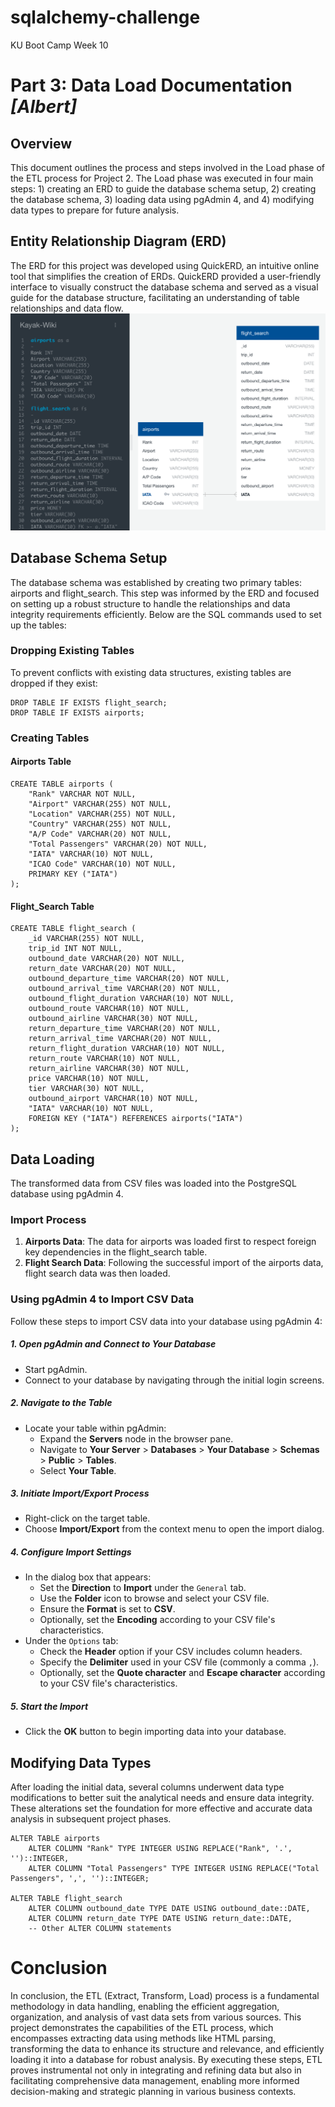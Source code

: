 # sqlalchemy-challenge
KU Boot Camp Week 10

# Part 3: Data Load Documentation _[Albert]_

## Overview
This document outlines the process and steps involved in the Load phase of the ETL process for Project 2. The Load phase was executed in four main steps: 1) creating an ERD to guide the database schema setup, 2) creating the database schema, 3) loading data using pgAdmin 4, and 4) modifying data types to prepare for future analysis.

## Entity Relationship Diagram (ERD)
The ERD for this project was developed using QuickERD, an intuitive online tool that simplifies the creation of ERDs. QuickERD provided a user-friendly interface to visually construct the database schema and served as a visual guide for the database structure, facilitating an understanding of table relationships and data flow.
![ERD](/ERD.png)

## Database Schema Setup
The database schema was established by creating two primary tables: airports and flight_search. This step was informed by the ERD and focused on setting up a robust structure to handle the relationships and data integrity requirements efficiently. Below are the SQL commands used to set up the tables:

### Dropping Existing Tables
To prevent conflicts with existing data structures, existing tables are dropped if they exist:
```
DROP TABLE IF EXISTS flight_search;
DROP TABLE IF EXISTS airports;
```

### Creating Tables

#### Airports Table
```
CREATE TABLE airports (
    "Rank" VARCHAR NOT NULL,
    "Airport" VARCHAR(255) NOT NULL,
    "Location" VARCHAR(255) NOT NULL,
    "Country" VARCHAR(255) NOT NULL,
    "A/P Code" VARCHAR(20) NOT NULL,
    "Total Passengers" VARCHAR(20) NOT NULL,
    "IATA" VARCHAR(10) NOT NULL,
    "ICAO Code" VARCHAR(10) NOT NULL,
    PRIMARY KEY ("IATA")
);
```

#### Flight_Search Table
```
CREATE TABLE flight_search (
    _id VARCHAR(255) NOT NULL,
    trip_id INT NOT NULL,
    outbound_date VARCHAR(20) NOT NULL,
    return_date VARCHAR(20) NOT NULL,
    outbound_departure_time VARCHAR(20) NOT NULL,
    outbound_arrival_time VARCHAR(20) NOT NULL,
    outbound_flight_duration VARCHAR(10) NOT NULL,
    outbound_route VARCHAR(10) NOT NULL,
    outbound_airline VARCHAR(30) NOT NULL,
    return_departure_time VARCHAR(20) NOT NULL,
    return_arrival_time VARCHAR(20) NOT NULL,
    return_flight_duration VARCHAR(10) NOT NULL,
    return_route VARCHAR(10) NOT NULL,
    return_airline VARCHAR(30) NOT NULL,
    price VARCHAR(10) NOT NULL,
    tier VARCHAR(30) NOT NULL,
    outbound_airport VARCHAR(10) NOT NULL,
    "IATA" VARCHAR(10) NOT NULL,
    FOREIGN KEY ("IATA") REFERENCES airports("IATA")
);
```

## Data Loading
The transformed data from CSV files was loaded into the PostgreSQL database using pgAdmin 4.

### Import Process
1. **Airports Data**: The data for airports was loaded first to respect foreign key dependencies in the flight_search table.
2. **Flight Search Data**: Following the successful import of the airports data, flight search data was then loaded.

### Using pgAdmin 4 to Import CSV Data

Follow these steps to import CSV data into your database using pgAdmin 4:

##### 1. Open pgAdmin and Connect to Your Database
- Start pgAdmin.
- Connect to your database by navigating through the initial login screens.

##### 2. Navigate to the Table
- Locate your table within pgAdmin:
  - Expand the **Servers** node in the browser pane.
  - Navigate to **Your Server** > **Databases** > **Your Database** > **Schemas** > **Public** > **Tables**.
  - Select **Your Table**.

##### 3. Initiate Import/Export Process
- Right-click on the target table.
- Choose **Import/Export** from the context menu to open the import dialog.

##### 4. Configure Import Settings
- In the dialog box that appears:
  - Set the **Direction** to **Import** under the `General` tab.
  - Use the **Folder** icon to browse and select your CSV file.
  - Ensure the **Format** is set to **CSV**.
  - Optionally, set the **Encoding** according to your CSV file's characteristics.
- Under the `Options` tab:
  - Check the **Header** option if your CSV includes column headers.
  - Specify the **Delimiter** used in your CSV file (commonly a comma `,`).
  - Optionally, set the **Quote character** and **Escape character** according to your CSV file's characteristics.

##### 5. Start the Import
- Click the **OK** button to begin importing data into your database.

## Modifying Data Types
After loading the initial data, several columns underwent data type modifications to better suit the analytical needs and ensure data integrity. These alterations set the foundation for more effective and accurate data analysis in subsequent project phases.
```
ALTER TABLE airports
    ALTER COLUMN "Rank" TYPE INTEGER USING REPLACE("Rank", '.', '')::INTEGER,
    ALTER COLUMN "Total Passengers" TYPE INTEGER USING REPLACE("Total Passengers", ',', '')::INTEGER;

ALTER TABLE flight_search
    ALTER COLUMN outbound_date TYPE DATE USING outbound_date::DATE,
    ALTER COLUMN return_date TYPE DATE USING return_date::DATE,
    -- Other ALTER COLUMN statements
```

# Conclusion
In conclusion, the ETL (Extract, Transform, Load) process is a fundamental methodology in data handling, enabling the efficient aggregation, organization, and analysis of vast data sets from various sources. This project demonstrates the capabilities of the ETL process, which encompasses extracting data using methods like HTML parsing, transforming the data to enhance its structure and relevance, and efficiently loading it into a database for robust analysis. By executing these steps, ETL proves instrumental not only in integrating and refining data but also in facilitating comprehensive data management, enabling more informed decision-making and strategic planning in various business contexts.
